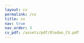 ```yaml
---
layout: cv
permalink: /cv
title: cv
nav: true
nav_order: 3
cv_pdf: /assets/pdf/Oledan_CV.pdf
---
```


